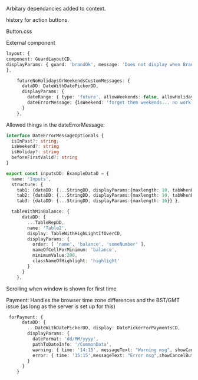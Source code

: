 Arbitary dependancies added to context.

history for action buttons.

Button.css

External component
```typescript
layout: {
component: GuardLayoutCD,
displayParams: { guard: 'brandOk', message: 'Does not display when Brand is {/CommonIds/brandRef}', className: 'someClassName', displayGuardMessages: false }
},
```

```typescript
    futureNoHolidaysOrWeekendsCustomMessages: {
      dataDD: DateWithDatePickerDD,
      displayParams: {
        dateRange: { type: 'future', allowWeekends: false, allowHolidays: false },
        dateErrorMessage: {isWeekend: 'forget them weekends... no work allowed!'}
      }
    },
```

Allowed things in the dateErrorMessage:
```typescript
interface DateErrorMessageOptionals {
  isInPast?: string;
  isWeekend?: string
  isHoliday?: string
  beforeFirstValid?: string
}
```



```typescript
export const inputsDD: ExampleDataD = {
  name: 'Inputs',
  structure: {
    tab1: {dataDD: {...StringDD, displayParams:{maxlength: 10, tabWhenLengthExceeds: 2}} },
    tab2: {dataDD: {...StringDD, displayParams:{maxlength: 10, tabWhenLengthExceeds: 2}} },
    tab3: {dataDD: {...StringDD, displayParams:{maxlength: 10}} },
```

```typescript
  tableWithMinBalance: {
      dataDD: {
        ...TableRepDD,
        name: 'Table2',
        display: TableWithHighLightIfOverCD,
        displayParams: {
          order: [ 'name', 'balance', 'someNumber' ],
          nameOfCellForMinimum: 'balance',
          minimumValue:200,
          classNameOfHighlight: 'highlight'
        }
      }
    },
```

Scrolling when window is shown for first time

Payment:
Handles the browser time zone differences and the BST/GMT issue (as long as the server is set up for this)
```typescript
 forPayment: {
      dataDD: {
        ...DateWithDatePickerDD, display: DatePickerForPaymentsCD,
        displayParams: {
          dateFormat: 'dd/MM/yyyy',
          pathToDateInfo: '/CommonData',
          warning: { time: '14:15', messageText: "Warning msg", showCancelButton: false },
          error: { time: '15:15',messageText: "Error msg",showCancelButton: false}
        }
      }
    }
```


